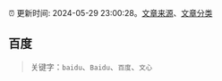 :alarm_clock: 更新时间: 2024-05-29 23:00:28。[文章来源](/README.md)、[文章分类](/TAGS.md)

## 百度


> 关键字：`baidu`、`Baidu`、`百度`、`文心`



